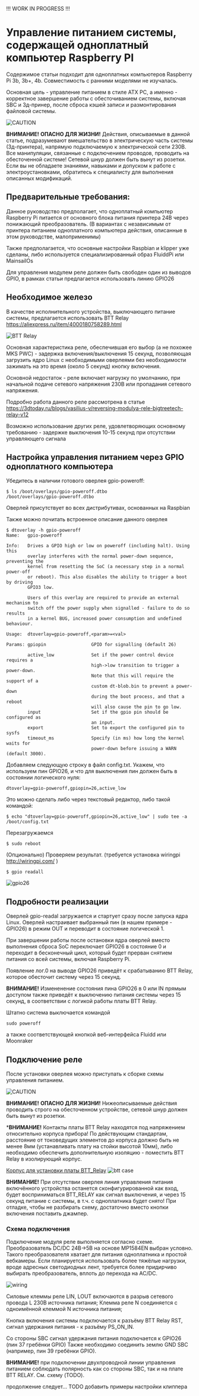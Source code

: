 !!! WORK IN PROGRESS !!!

# Управление питанием системы, содержащей одноплатный компьютер Raspberry PI

Содержимое статьи подходит для одноплатных компьютеров Raspberry Pi 3b, 3b+, 4b. Совместимость с ранними моделями не изучалась.

Основная цель - управление питанием в стиле ATX PC, а именно - корректное завершение работы с обесточиванием системы, включая SBC и 3д-принер, 
после сброса кэшей записи и размонтирования файловой системы.

![CAUTION](../images/highvoltage.png)

**ВНИМАНИЕ!** **ОПАСНО ДЛЯ ЖИЗНИ!** Действия, описываемые в данной статье, подразумевают вмешательство в электрическую часть системы (3д-принтера), 
напрямую подключаемую к электрической сети 230В. Все манипуляции, связанные с подключением проводов, проводить на обесточенной системе! 
Сетевой шнур должен быть вынут из розетки. Если вы не обладаете знаниями, навыками и допуском к работе с электроустановками, 
обратитесь к специалисту для выполнения описанных модификаций.

## Предварительные требования:

Данное руководство предполагает, что одноплатный компьютер Raspberry Pi питается от основного блока питания принтера 24В через понижающий преобразователь.
(В вариантах с независимым от принтера питанием одноплатного компьютера действия, описанные в этом руководстве, малоприменимы)

Также предполагается, что основные настройки Raspbian и klipper уже сделаны, либо используется специализированный образ FluiddPi или MainsailOs

Для управления модулем реле должен быть свободен один из выводов GPIO, в рамках статьи предлагается использовать линию GPIO26


## Необходимое железо

В качестве исполнительного устройства, выключающего питание системы, предлагается использовать BTT Relay https://aliexpress.ru/item/4000180758289.html

![BTT Relay](../images/btt_relay.png) 

Основная характеристика реле, обеспечившая его выбор (а не похожее MKS PWC) - задержка включения/выключения 15 секунд, позволяющая загрузить ядро Linux 
с необходимыми оверлеями без необходимости зажимать на это время (около 5 секунд) кнопку включения.

Основной недостаток - реле включает нагрузку по умолчанию, при начальной подаче сетевого напряжения 230В или пропадания сетевого напряжения.

Подробно работа данного реле рассмотрена в статье https://3dtoday.ru/blogs/vasilius-v/reversing-modulya-rele-bigtreetech-relay-v12

Возможно использование других реле, удовлетворяющих основному требованию - задержке выключения 10-15 секунд при отсутствии управляющего сигнала

## Настройка управления питанием через GPIO одноплатного компьютера

Убедитесь в наличии готового оверлея gpio-poweroff:
```console 
$ ls /boot/overlays/gpio-poweroff.dtbo
/boot/overlays/gpio-poweroff.dtbo
```
Оверлей присутствует во всех дистрибутивах, основанных на Raspbian

Также можно почитать встроенное описание данного оверлея
```console 
$ dtoverlay -h gpio-poweroff
Name:   gpio-poweroff

Info:   Drives a GPIO high or low on poweroff (including halt). Using this
        overlay interferes with the normal power-down sequence, preventing the
        kernel from resetting the SoC (a necessary step in a normal power-off
        or reboot). This also disables the ability to trigger a boot by driving
        GPIO3 low.

        Users of this overlay are required to provide an external mechanism to
        switch off the power supply when signalled - failure to do so results
        in a kernel BUG, increased power consumption and undefined behaviour.

Usage:  dtoverlay=gpio-poweroff,<param>=<val>

Params: gpiopin                 GPIO for signalling (default 26)

        active_low              Set if the power control device requires a
                                high->low transition to trigger a power-down.
                                Note that this will require the support of a
                                custom dt-blob.bin to prevent a power-down
                                during the boot process, and that a reboot
                                will also cause the pin to go low.
        input                   Set if the gpio pin should be configured as
                                an input.
        export                  Set to export the configured pin to sysfs
        timeout_ms              Specify (in ms) how long the kernel waits for
                                power-down before issuing a WARN (default 3000).
```

Добавляем следующую строку в файл config.txt. Укажем, что используем пин GPIO26, и что для выключения пин должен быть в состоянии логического нуля:
```
dtoverlay=gpio-poweroff,gpiopin=26,active_low
```

Это можно сделать либо через текстовый редактор, либо такой командой:
```console
$ echo "dtoverlay=gpio-poweroff,gpiopin=26,active_low" | sudo tee -a /boot/config.txt
```
Перезагружаемся
```console
$ sudo reboot
```
(Опционально) Проверяем результат. (требуется установка wiringpi http://wiringpi.com/ )
```console 
$ gpio readall
```
![gpio26](../images/gpio26.png) 


## Подробности реализации

Оверлей gpio-readal загружается и стартует сразу после запуска ядра Linux. Оверлей настраивает выбранный пин (в нашем примере - GPIO26) 
в режим OUT и переводит в состояние логической 1. 

При завершении работы после остановки ядра оверлей вместо выполнения сброса SoC переключает GPIO26 в состояние 0 и переходит в бесконечный цикл,
который будет прерван снятием питания со всей системы, включая Raspberry Pi.

Появление лог.0 на выводе GPIO26 приведёт к срабатыванию BTT Relay, которое обесточит систему через 15 секунд.


**ВНИМАНИЕ!** Измененение состояния пина GPIO26 в 0 или IN прямым доступом также приведёт к выключению питания системы через 15 секунд, 
в соответствии с логикой работы платы BTT Relay.


Штатно система выключается командой 
```console
sudo poweroff
```
а также соответствующей кнопкой веб-интерфейса Fluidd или Moonraker

## Подключение реле

После установки оверлея можно приступать к сборке схемы управления питанием.

![CAUTION](../images/highvoltage.png) 

**ВНИМАНИЕ!** **ОПАСНО ДЛЯ ЖИЗНИ!** Нижеописываемые действия проводить строго на обесточенном устройстве, сетевой шнур должен быть вынут из розетки.

***ВНИМАНИЕ!** Контакты платы BTT Relay находятся под напряжением относительно корпуса прибора! По действующим стандартам, расстояние от токоведущих элементов до корпуса должно быть не менее 8мм (устанавливать плату на стойки высотой 10мм), либо необходимо обеспечить дополнительную изоляцию - поместить BTT Relay в изолирующий корпус.

[Корпус для установки платы BTT_Relay](BTT_Relay_Enclosure.stl)
![btt case](../images/btt-enclosure.jpg)

**ВНИМАНИЕ!** При отсутствии оверлея линия управления питания включённого устройства останется сконфигурированной как вход, будет восприниматься BTT_RELAY как сигнал выключения, и через 15 секунд питание с системы, в т.ч. с одноплатника будет снято! При отладке, чтобы не разбирать схему, достаточно вместо кнопки включения поставить джампер.

### Схема подключения
Подключение модуля реле выполняется согласно схеме. Преобразователь DC/DC 24В->5В на основе MP1584EN выбран условно. Такого преобразователя хватает для питания одноплатника и простой вебкамеры. Если планируется использовать более тяжёлые нагрузки, вроде адресных светодиодных лент, требуется более придирчиво выбирать преобразователь, вплоть до перехода на AC/DC.

![wiring](../images/wiring-rpi.png)

Силовые клеммы реле LIN, LOUT включаются в разрыв сетевого провода L 230В источника питания;
Клемма реле N соединяется с одноимённой клеммой N источника питания;

Кнопка включения системы подключается к разъёму BTT Relay RST, сигнал удержания питания - к разъёму PS_ON_IN.

Со стороны SBC сигнал удержания питания подключается к GPIO26 (пин 37 гребёнки GPIO)
Также необходимо соединить землю GND SBC (например, пин 39 гребёнки GPIO).

**ВНИМАНИЕ!** при подключении двухпроводной линии управления питанием соблюдать полярность как со стороны SBC, так и на плате BTT RELAY. См. схему (TODO).


продолжение следует...
TODO добавить примеры настройки клиппера


